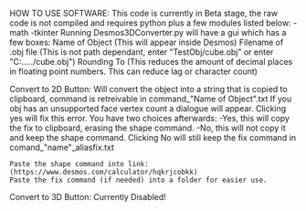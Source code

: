 HOW TO USE SOFTWARE:
  This code is currently in Beta stage, the raw code is not compiled and requires python plus a few modules listed below:
  -math
  -tkinter
  Running Desmos3DConverter.py will have a gui which has a few boxes:
  Name of Object (This will appear inside Desmos)
  Filename of .obj file (This is not path dependant, enter "TestObj/cube.obj" or enter "C:\...../cube.obj")
  Rounding To (This reduces the amount of decimal places in floating point numbers. This can reduce lag or character count)

  Convert to 2D Button:
    Will convert the object into a string that is copied to clipboard,
    command is retreivable in command_"Name of Object".txt
    If you obj has an unsupported face vertex count a dialogue will appear.
    Clicking yes will fix this error. You have two choices afterwards:
    -Yes, this will copy the fix to clipboard, erasing the shape command.
    -No, this will not copy it and keep the shape command.
    Clicking No will still keep the fix command in comand_"name"_aliasfix.txt

    Paste the shape command into link: (https://www.desmos.com/calculator/hqkrjcobkk)
    Paste the fix command (if needed) into a folder for easier use.
    
  Convert to 3D Button:
    Currently Disabled!
  
